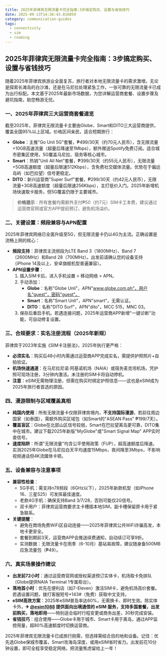 ```yaml
---
title: 2025年菲律宾无限流量卡完全指南:3步搞定购买、设置与省钱技巧
date: 2025-09-13T14:36:43.816859
category: communication-guides
tags:
  - connectivity
  - sim
  - roaming
---
```


## 2025年菲律宾无限流量卡完全指南：3步搞定购买、设置与省钱技巧

随着2025年菲律宾旅游业全面复苏，旅行者对本地无限流量卡的需求激增。无论是探索长滩岛的白沙滩，还是在马尼拉处理紧急工作，一张可靠的无限流量卡已成为出行标配。本文基于2025年最新市场数据，为您详解运营商套餐、设置步骤及避坑指南，助您畅游无忧。

### 一、2025年菲律宾三大运营商套餐速览
截至2025年，菲律宾无限流量卡主要由Globe、Smart和DITO三大运营商提供，覆盖全国95%以上区域。价格区间亲民，适合短期旅行：
- **Globe**：主推"Go Unli 5G"套餐，₱499/30天（约70元人民币），含无限流量+10GB高速流量（超量后降速至1Mbps），额外赠送Spotify免费订阅。适合城市密集区使用，5G覆盖马尼拉、宿务等核心城市。
- **Smart**：热销"Unli All Net"套餐，₱399/30天（约55元人民币），无限流量+5GB高速额度（超量后限速512Kbps），含免费社交媒体流量。优势在于偏远岛屿（如巴拉望）信号更稳定。
- **DITO**：新兴运营商"Super Surf"套餐，₱299/30天（约42元人民币），无限流量+3GB高速额度（超量后限速256Kbps），主打低价入门。2025年新增机场快速取卡服务，但5G覆盖仍限于主要城市。
> **价格提示**：所有套餐均需额外支付₱50（约7元）SIM卡工本费，建议通过运营商官网或官方APP提前预订，避免机场溢价。

### 二、关键设置：频段兼容与APN配置
2025年菲律宾网络已全面升级至5G，但无限流量卡仍以4G为主流。正确设置是流畅上网的核心：
- **频段支持**：菲律宾主流频段为LTE Band 3（1800MHz）、Band 7（2600MHz）和Band 28（700MHz）。出发前请确认您的设备支持（iPhone 14及以上、安卓旗舰机型普遍兼容）。
- **APN设置步骤**：
  1. 插入SIM卡后，进入手机设置 > 移动网络 > APN。
  2. 手动添加：  
     - **Globe**：名称"Globe Unli"，APN"www.globe.com.ph"，用户名"guest"，密码"guest"。  
     - **Smart**：名称"Smart Unli"，APN"smart"，无需认证。  
     - **DITO**：名称"DITO Surf"，APN"dito"，MCC 515，MNC 03。
  3. 保存后重启手机。若遇连接问题，2025年运营商APP新增"一键诊断"功能，可自动修复设置。

### 三、合规要求：实名注册流程（2025年新规）
菲律宾于2023年实施《SIM卡注册法》，2025年执行更严格：
- **必须实名**：购买后48小时内需通过运营商APP完成实名，需提供护照照片+自拍验证。
- **机场快速通道**：在马尼拉尼诺·阿基诺机场（NAIA）或宿务麦克坦机场，凭护照可现场注册，3分钟内激活。未注册的SIM卡将自动停机。
- **注意**：eSIM无需物理注册，但需在购买时绑定护照信息——这也是eSIM成为2025年旅行者首选的原因。

### 四、漫游限制与区域覆盖真相
- **纯国内使用**：所有无限流量卡仅限菲律宾境内，**不支持国际漫游**。若前往周边国家（如泰国），需额外购买区域包（如Smart的"ASEAN Pass" ₱199/7天）。
- **覆盖盲区**：Globe在北部山区信号较弱，Smart在巴拉望离岛更可靠，DITO集中在城市。建议下载2025年新版"MyGlobe"或"Smart Signal Map" APP实时查信号。
- **速度陷阱**：所谓"无限流量"均含公平使用政策（FUP），超高速额度后降速。实测2025年Globe在马尼拉白天平均速度15Mbps，夜间降至3Mbps，不影响视频通话但4K流媒体卡顿。

### 五、设备兼容与注意事项
- **兼容性检查**：
  - 5G手机：需支持n78频段（6GHz以下），2025年新款机型（如iPhone 16、三星S25）可发挥最佳速度。
  - 老款4G手机：确保支持Band 3/7/28，否则可能仅2G信号。
  - 双卡用户：菲律宾运营商要求主卡槽插本地SIM，副卡槽保留原卡用于紧急联系。
- **关键提醒**：
  - 避免在商场免费WiFi区自动连接——2025年菲律宾公共WiFi诈骗高发，本地卡更安全。
  - 套餐到期前3天，运营商APP会推送续费通知，自动续订可享9折。
  - 实测数据：无限流量卡在雨季（6-10月）基站易故障，建议随身备500MB应急流量包（₱49）。

### 六、真实场景操作建议
- **出发前72小时**：通过运营商官网或授权渠道预订实体卡，机场取卡免排队（Globe提供NAIA Terminal 1专属柜台）。
- **落地首小时**：优先在便利店（如7-Eleven）激活SIM卡，避免机场高价套餐。若遇设置问题，拨打客服短号*143#（免费）获取中文支持。
- **eSIM高效方案**：2025年eSIM普及率达60%，无需换卡、即时生效。除实体卡外，**✈ [@esim1088](https://t.me/s/esim1088) 提供面向出境通信的 eSIM 服务，支持多国套餐，出发前购买，落地即用**——特别适合临时行程变更或商务出差，30秒完成安装。
- **省钱技巧**：组合使用——Globe卡用于城市、Smart卡用于离岛，通过APP监控用量，超80%高速额度时切换运营商。

2025年菲律宾无限流量卡已成旅行刚需，但选择需结合目的地和设备。记住：优先选Globe保城市覆盖，Smart攻海岛深度，或用eSIM省时省力。出发前花10分钟设置，即可全程享受稳定网络，把流量焦虑留给上一年！